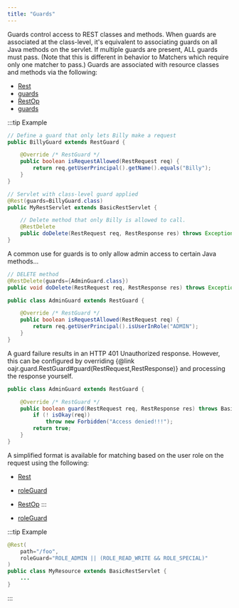 ```yaml
---
title: "Guards"
---
```


Guards control access to REST classes and methods.
When guards are associated at the class-level, it's equivalent to associating guards on all Java methods on
the servlet.
If multiple guards are present, ALL guards must pass.  (Note that this is different in behavior to Matchers
which require only one matcher to pass.)
Guards are associated with resource classes and methods via the following:
- [Rest](../apidocs/org/apache/juneau/rest/annotation/Rest.html)
- [guards](../apidocs/org/apache/juneau/rest/annotation/Rest.html#guards())
- [RestOp](../apidocs/org/apache/juneau/rest/annotation/RestOp.html)
- [guards](../apidocs/org/apache/juneau/rest/annotation/RestOp.html#guards())

:::tip Example


```java
// Define a guard that only lets Billy make a request
public BillyGuard extends RestGuard {

    @Override /* RestGuard */
    public boolean isRequestAllowed(RestRequest req) {
        return req.getUserPrincipal().getName().equals("Billy");
    }
}

// Servlet with class-level guard applied
@Rest(guards=BillyGuard.class)
public MyRestServlet extends BasicRestServlet {

    // Delete method that only Billy is allowed to call.
    @RestDelete
    public doDelete(RestRequest req, RestResponse res) throws Exception {...}
}
```


A common use for guards is to only allow admin access to certain Java methods...

```java
// DELETE method
@RestDelete(guards={AdminGuard.class})
public void doDelete(RestRequest req, RestResponse res) throws Exception {...}
```


```java
public class AdminGuard extends RestGuard {

    @Override /* RestGuard */
    public boolean isRequestAllowed(RestRequest req) {
        return req.getUserPrincipal().isUserInRole("ADMIN");
    }
}
```


A guard failure results in an HTTP 401 Unauthorized response.
However, this can be configured by overriding
\{@link oajr.guard.RestGuard#guard(RestRequest,RestResponse)\} and processing the response
yourself.

```java
public class AdminGuard extends RestGuard {

    @Override /* RestGuard */
    public boolean guard(RestRequest req, RestResponse res) throws BasicHttpException {
        if (! isOkay(req))
            throw new Forbidden("Access denied!!!");
        return true;
    }
}
```


A simplified format is available for matching based on the user role on the request using the following:
- [Rest](../apidocs/org/apache/juneau/rest/annotation/Rest.html)
- [roleGuard](../apidocs/org/apache/juneau/rest/annotation/Rest.html#roleGuard())
- [RestOp](../apidocs/org/apache/juneau/rest/annotation/RestOp.html)
:::

- [roleGuard](../apidocs/org/apache/juneau/rest/annotation/RestOp.html#roleGuard())

:::tip Example


```java
@Rest(
    path="/foo",
    roleGuard="ROLE_ADMIN || (ROLE_READ_WRITE && ROLE_SPECIAL)"
)
public class MyResource extends BasicRestServlet {
    ...
}

```

:::
